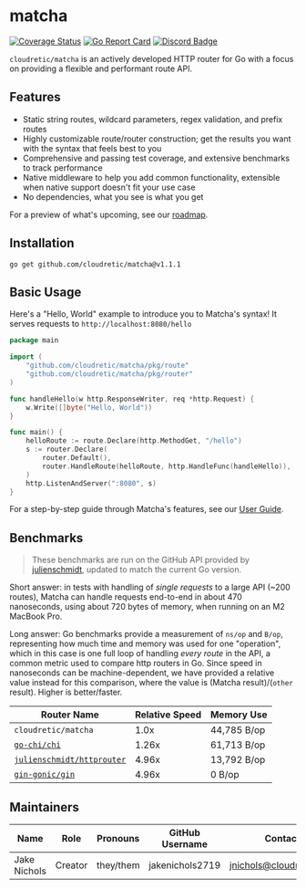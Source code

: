 # matcha

[![Coverage Status](https://coveralls.io/repos/github/cloudretic/matcha/badge.svg?branch=main)](https://coveralls.io/github/cloudretic/matcha?branch=main)
[![Go Report Card](https://goreportcard.com/badge/github.com/cloudretic/matcha)](https://goreportcard.com/report/github.com/cloudretic/matcha)
[![Discord Badge](https://img.shields.io/badge/Join%20us%20on-Discord-blue)](https://discord.gg/gCdJ6NPm)

`cloudretic/matcha` is an actively developed HTTP router for Go with a focus on providing a flexible and performant route API.

## Features

- Static string routes, wildcard parameters, regex validation, and prefix routes
- Highly customizable route/router construction; get the results you want with the syntax that feels best to you
- Comprehensive and passing test coverage, and extensive benchmarks to track performance
- Native middleware to help you add common functionality, extensible when native support doesn't fit your use case
- No dependencies, what you see is what you get

For a preview of what's upcoming, see our [roadmap](docs/roadmap.md).

## Installation

`go get github.com/cloudretic/matcha@v1.1.1`

## Basic Usage

Here's a "Hello, World" example to introduce you to Matcha's syntax! It serves requests to `http://localhost:8080/hello`

```go
package main

import (
    "github.com/cloudretic/matcha/pkg/route"
    "github.com/cloudretic/matcha/pkg/router"
)

func handleHello(w http.ResponseWriter, req *http.Request) {
    w.Write([]byte("Hello, World"))
}

func main() {
    helloRoute := route.Declare(http.MethodGet, "/hello")
    s := router.Declare(
        router.Default(),
        router.HandleRoute(helloRoute, http.HandleFunc(handleHello)),
    )
    http.ListenAndServer(":8080", s)
}
```

For a step-by-step guide through Matcha's features, see our [User Guide](docs/user-guide.md).

## Benchmarks

> These benchmarks are run on the GitHub API provided by [julienschmidt](https://github.com/julienschmidt/go-http-routing-benchmark), updated to match the current Go version.

Short answer: in tests with handling of *single requests* to a large API (~200 routes), Matcha can handle requests end-to-end in about 470 nanoseconds, using about 720 bytes of memory, when running on an M2 MacBook Pro.

Long answer: Go benchmarks provide a measurement of `ns/op` and `B/op`, representing how much time and memory was used for one "operation", which in this case is one full loop of handling *every route* in the API, a common metric used to compare http routers in Go. Since speed in nanoseconds can be machine-dependent, we have provided a relative value instead for this comparison, where the value is (Matcha result)/(`other` result). Higher is better/faster.

Router Name | Relative Speed | Memory Use
--- | --- | ---
`cloudretic/matcha` | 1.0x | 44,785 B/op
[`go-chi/chi`](https://github.com/go-chi/chi) | 1.26x | 61,713 B/op
[`julienschmidt/httprouter`](https://github.com/julienschmidt/httprouter) | 4.96x | 13,792 B/op
[`gin-gonic/gin`](https://github.com/gin-gonic/gin) | 4.96x | 0 B/op

## Maintainers

Name | Role | Pronouns | GitHub Username | Contact
---|---|---|---|---
Jake Nichols | Creator | they/them | jakenichols2719 | <jnichols@cloudretic.com>
